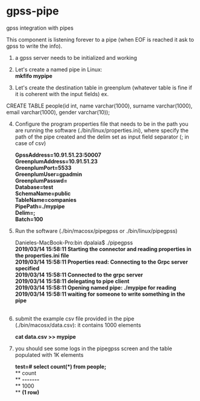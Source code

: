 # gpss-pipe
gpss integration with pipes

This component is listening forever to a pipe (when EOF is reached it ask to gpss to write the info). </br>

1) a gpss server needs to be initialized and working </br>

2) Let's create a named pipe in Linux: </br>
    **mkfifo mypipe </br>**

3) Let's create the destination table in greenplum (whatever table is fine if it is coherent with the input fields) ex. </br>

CREATE TABLE people(id int, name varchar(1000), surname varchar(1000), email varchar(1000), gender varchar(10)); </br>

4) Configure the program properties file that needs to be in the path you are running the software (./bin/linux/properties.ini), where specify the path of the pipe created and the delim set as input field separator (; in case of csv) </br>

   **GpssAddress=10.91.51.23:50007</br>**
   **GreenplumAddress=10.91.51.23</br>**
   **GreenplumPort=5533</br>**
   **GreenplumUser=gpadmin</br>**
   **GreenplumPasswd=</br>**
   **Database=test</br>**
   **SchemaName=public</br>**
   **TableName=companies</br>**
   **PipePath=./mypipe</br>**
   **Delim=;</br>**
   **Batch=100</br>**

5) Run the software (./bin/macosx/pipegpss or ./bin/linux/pipegpss) </br>

    Danieles-MacBook-Pro:bin dpalaia$ ./pipegpss</br>
    **2019/03/14 15:58:11 Starting the connector and reading properties in the properties.ini file</br>**
    **2019/03/14 15:58:11 Properties read: Connecting to the Grpc server specified</br>**
    **2019/03/14 15:58:11 Connected to the grpc server</br>**
    **2019/03/14 15:58:11 delegating to pipe client</br>**
    **2019/03/14 15:58:11 Opening named pipe: ./mypipe for reading</br>**
    **2019/03/14 15:58:11 waiting for someone to write something in the pipe</br></br>**

6) submit the example csv file provided in the pipe (./bin/macosx/data.csv): it contains 1000 elements </br>

    **cat data.csv >> mypipe </br>**

7) you should see some logs in the pipegpss screen and the table populated with 1K elements </br>

    **test=# select count(*) from people;</br>**
    ** count </br>**
    **-------</br>**
    **  1000</br>**
    **(1 row)</br>**

